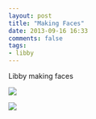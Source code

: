 ```yaml
---
layout: post
title: "Making Faces"
date: 2013-09-16 16:33
comments: false
tags: 
- libby
---
```

Libby making faces

![](http://media.eick.us/media/photographs/2013/2013-05-20/kumon-medals-1.jpg)

![](http://media.eick.us/media/photographs/2013/2013-05-20/kumon-medals-2.jpg)
